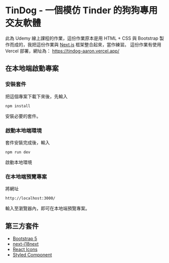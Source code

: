 # TinDog - 一個模仿 Tinder 的狗狗專用交友軟體

此為 Udemy 線上課程的作業，這份作業原本是用 HTML + CSS 與 Bootstrap 製作而成的，我把這份作業與 [Next.js](https://nextjs.org/) 框架整合起來，當作練習。
這份作業有使用 Vercel 部署，網址為：
https://tindog-aaron.vercel.app/

## 在本地端啟動專案

### 安裝套件

把這個專案下載下來後，先輸入

`npm install`

安裝必要的套件。

### 啟動本地端環境

套件安裝完成後，輸入

`npm run dev`

啟動本地環境

### 在本地端預覽專案

將網址

`http://localhost:3000/`

輸入至瀏覽器內，即可在本地端預覽專案。

## 第三方套件

- [Bootstrap 5](https://getbootstrap.com/)
- [next-i18next](https://github.com/i18next/next-i18next)
- [React Icons](https://react-icons.github.io/react-icons)
- [Styled Component](https://styled-components.com/)
